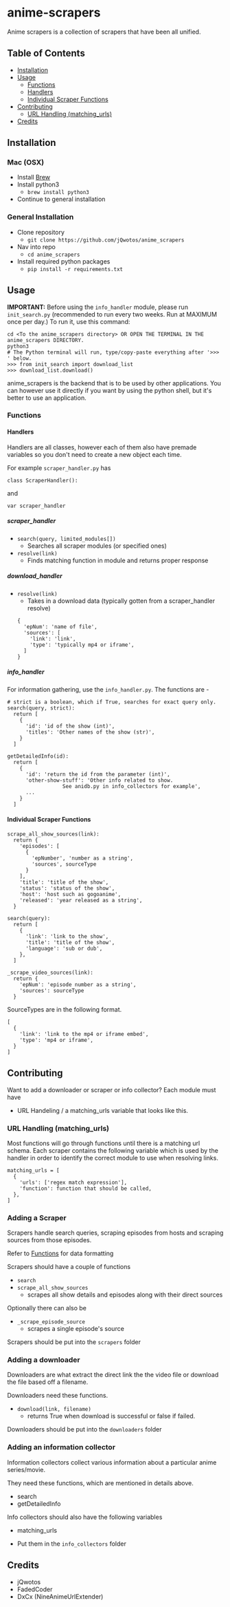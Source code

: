 # anime-scrapers

Anime scrapers is a collection of scrapers that have been all unified.

## Table of Contents
- [Installation](#installation)
- [Usage](#usage)
  - [Functions](#functions)
  - [Handlers](#handlers)
  - [Individual Scraper Functions](#individual-scraper-functions)
- [Contributing](#contributing)
    - [URL Handling (matching_urls)](#url-handling-matching_urls)
- [Credits](#credits)

## Installation

### Mac (OSX)
- Install [Brew](https://brew.sh/)
- Install python3
  - `brew install python3`
- Continue to general installation

### General Installation
- Clone repository
  - `git clone https://github.com/jQwotos/anime_scrapers`
- Nav into repo
  - `cd anime_scrapers`
- Install required python packages
  - `pip install -r requirements.txt`

## Usage

**IMPORTANT:** Before using the `info_handler` module, please run `init_search.py` (recommended to run every two weeks. Run at MAXIMUM once per day.)
To run it, use this command:
```
cd <To the anime_scrapers directory> OR OPEN THE TERMINAL IN THE anime_scrapers DIRECTORY.
python3
# The Python terminal will run, type/copy-paste everything after '>>> ' below.
>>> from init_search import download_list
>>> download_list.download()
```

anime_scrapers is the backend that is to be used by other applications. You can however use it directly if you want by using the python shell, but it's better to use an application.

### Functions

#### Handlers

Handlers are all classes, however each of them also have premade variables so you don't need to create a new object each time.

For example `scraper_handler.py` has

`class ScraperHandler():`

and

`var scraper_handler`

##### scraper_handler
- `search(query, limited_modules[])`
  - Searches all scraper modules (or specified ones)
- `resolve(link)`
  - Finds matching function in module and returns proper response

##### download_handler
- `resolve(link)`
  - Takes in a download data (typically gotten from a scraper_handler resolve)
  ```
  {
    'epNum': 'name of file',
    'sources': [
      'link': 'link',
      'type': 'typically mp4 or iframe',
    ]
  }
  ```

##### info_handler

For information gathering, use the `info_handler.py`. The functions are -

```
# strict is a boolean, which if True, searches for exact query only.
search(query, strict):
  return [
    {
      'id': 'id of the show (int)',
      'titles': 'Other names of the show (str)',
    }
  ]
```

```
getDetailedInfo(id):
  return [
    {
      'id': 'return the id from the parameter (int)',
      'other-show-stuff': 'Other info related to show.
      			  See anidb.py in info_collectors for example',
      ...
    }
  ]
```

#### Individual Scraper Functions

```
scrape_all_show_sources(link):
  return {
    'episodes': [
      {
        'epNumber', 'number as a string',
        'sources', sourceType
      }
    ],
    'title': 'title of the show',
    'status': 'status of the show',
    'host': 'host such as gogoanime',
    'released': 'year released as a string',
  }
```

```
search(query):
  return [
    {
      'link': 'link to the show',
      'title': 'title of the show',
      'language': 'sub or dub',
    },
  ]
```

```
_scrape_video_sources(link):
  return {
    'epNum': 'episode number as a string',
    'sources': sourceType
  }
```

SourceTypes are in the following format.
```
[
  {
    'link': 'link to the mp4 or iframe embed',
    'type': 'mp4 or iframe',
  }
]
```

## Contributing

Want to add a downloader or scraper or info collector?
Each module must have
- URL Handeling / a matching_urls variable that looks like this.

### URL Handling (matching_urls)
Most functions will go through functions until there is a matching url schema. Each scraper contains the following variable which is used by the handler in order to identify the correct module to use when resolving links.
```
matching_urls = [
  {
    'urls': ['regex match expression'],
    'function': function that should be called,
  },
]
```

### Adding a Scraper
Scrapers handle search queries, scraping episodes from hosts and scraping sources from those episodes.

Refer to [Functions](#Functions) for data formatting

Scrapers should have a couple of functions
- `search`
- `scrape_all_show_sources`
  - scrapes all show details and episodes along with their direct sources

Optionally there can also be
- `_scrape_episode_source`
  - scrapes a single episode's source


Scrapers should be put into the `scrapers` folder

### Adding a downloader
Downloaders are what extract the direct link the the video file or download the file based off a filename.

Downloaders need these functions.
- `download(link, filename)`
  - returns True when download is successful or false if failed.

Downloaders should be put into the `downloaders` folder

### Adding an information collector
Information collectors collect various information about a particular anime series/movie.

They need these functions, which are mentioned in details above.
- search
- getDetailedInfo

Info collectors should also have the following variables
- matching_urls

- Put them in the `info_collectors` folder

## Credits
- jQwotos
- FadedCoder
- DxCx (NineAnimeUrlExtender)
